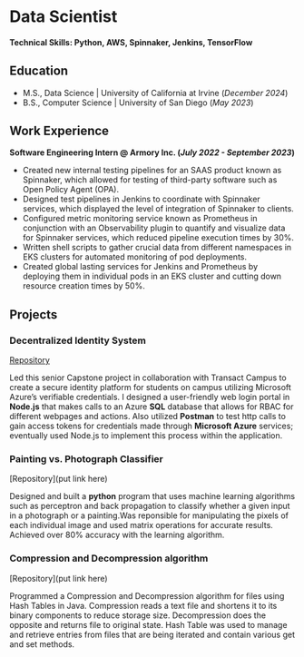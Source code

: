 # Data Scientist

#### Technical Skills: Python, AWS, Spinnaker, Jenkins, TensorFlow 

## Education							       		
- M.S., Data Science | University of California at Irvine (_December 2024_)	 			        		
- B.S., Computer Science | University of San Diego (_May 2023_)

## Work Experience
**Software Engineering Intern @ Armory Inc. (_July 2022 - September 2023_)**
- Created new internal testing pipelines for an SAAS product known as Spinnaker, which allowed for testing of third-party software such as Open Policy Agent (OPA).
- Designed test pipelines in Jenkins to coordinate with Spinnaker services, which displayed the level of integration of Spinnaker to clients.
- Configured metric monitoring service known as Prometheus in conjunction with an Observability plugin to quantify and visualize data for Spinnaker services, which reduced pipeline execution times by 30%.
- Written shell scripts to gather crucial data from different namespaces in EKS clusters for automated monitoring of pod deployments.
- Created global lasting services for Jenkins and Prometheus by deploying them in individual pods in an EKS cluster and cutting down resource creation times by 50%.

## Projects
### Decentralized Identity System
[Repository](https://github.com/Messinavu10/usd-capstone-transact)

Led this senior Capstone project in collaboration with Transact Campus to create a secure identity platform for students on campus utilizing Microsoft Azure’s verifiable credentials.
I designed a user-friendly web login portal in **Node.js** that makes calls to an Azure **SQL** database that allows for RBAC for different webpages and actions. Also utilized **Postman** to test http calls to gain access tokens for credentials made through **Microsoft Azure** services; eventually used Node.js to implement this process within the application.

### Painting vs. Photograph Classifier
[Repository](put link here)

Designed and built a **python** program that uses machine learning algorithms such as perceptron and back propagation to classify whether a given input in a photograph or a painting.Was reponsible for manipulating the pixels of each individual image and used matrix operations for accurate results. Achieved over 80% accuracy with the learning algorithm.

### Compression and Decompression algorithm
[Repository](put link here)

Programmed a Compression and Decompression algorithm for files using Hash Tables in Java. Compression reads a text file and shortens it to its binary components to reduce storage size.
Decompression does the opposite and returns file to original state. Hash Table was used to manage and retrieve entries from files that are being iterated and contain various get and set methods.
